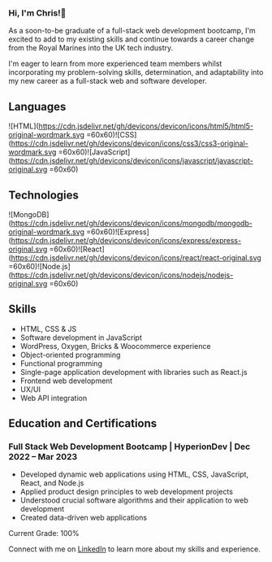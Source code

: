 ### Hi, I'm Chris!👋 


As a soon-to-be graduate of a full-stack web development bootcamp, I'm excited to add to my existing skills and continue towards a career change from the Royal Marines into the UK tech industry.

I'm eager to learn from more experienced team members whilst incorporating my problem-solving skills, determination, and adaptability into my new career as a full-stack web and software developer.


## Languages

![HTML](https://cdn.jsdelivr.net/gh/devicons/devicon/icons/html5/html5-original-wordmark.svg =60x60)![CSS](https://cdn.jsdelivr.net/gh/devicons/devicon/icons/css3/css3-original-wordmark.svg =60x60)![JavaScript](https://cdn.jsdelivr.net/gh/devicons/devicon/icons/javascript/javascript-original.svg =60x60)

## Technologies

![MongoDB](https://cdn.jsdelivr.net/gh/devicons/devicon/icons/mongodb/mongodb-original-wordmark.svg =60x60)![Express](https://cdn.jsdelivr.net/gh/devicons/devicon/icons/express/express-original.svg =60x60)![React](https://cdn.jsdelivr.net/gh/devicons/devicon/icons/react/react-original.svg =60x60)![Node.js](https://cdn.jsdelivr.net/gh/devicons/devicon/icons/nodejs/nodejs-original.svg =60x60)




## Skills

- HTML, CSS & JS
- Software development in JavaScript
- WordPress, Oxygen, Bricks & Woocommerce experience
- Object-oriented programming
- Functional programming
- Single-page application development with libraries such as React.js
- Frontend web development
- UX/UI
- Web API integration


## Education and Certifications

### Full Stack Web Development Bootcamp | HyperionDev | Dec 2022 – Mar 2023

- Developed dynamic web applications using HTML, CSS, JavaScript, React, and Node.js
- Applied product design principles to web development projects
- Understood crucial software algorithms and their application to web development
- Created data-driven web applications

Current Grade: 100%

Connect with me on [LinkedIn](https://www.linkedin.com/in/chris-roberts-859281258/) to learn more about my skills and experience.

